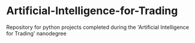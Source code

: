 # Artificial-Intelligence-for-Trading
Repository for python projects completed during the 'Artificial Intelligence for Trading' nanodegree
